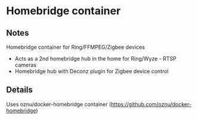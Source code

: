 # Homebridge container

## Notes
Homebridge container for Ring/FFMPEG/Zigbee devices

* Acts as a 2nd homebridge hub in the home for Ring/Wyze - RTSP cameras
* Homebridge hub with Deconz plugin for Zigbee device control

## Details
Uses oznu/docker-homebridge container (https://github.com/oznu/docker-homebridge)



